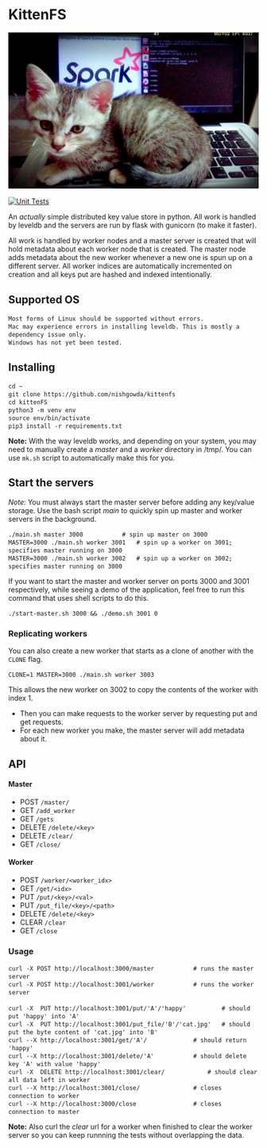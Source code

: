 # KittenFS
<p align="center">
<img src="cat.jpg" alt="cat" width="600"/>
</p>

[![Unit Tests](https://github.com/nishgowda/KittenFS/actions/workflows/tests.yml/badge.svg)](https://github.com/nishgowda/KittenFS/actions/workflows/tests.yml)

An *actually* simple distributed key value store in python. All work is handled by leveldb and the servers are run by flask with gunicorn (to make it faster).

All work is handled by worker nodes and a master server is created that will hold metadata about each worker node that is created. The master node adds metadata about the new worker whenever a new one is spun up on a different server. All worker indices are automatically incremented on creation and all keys put are hashed and indexed intentionally.

## Supported OS
```
Most forms of Linux should be supported without errors.
Mac may experience errors in installing leveldb. This is mostly a dependency issue only.
Windows has not yet been tested.
```

## Installing
```
cd ~
git clone https://github.com/nishgowda/kittenfs
cd kittenFS
python3 -m venv env
source env/bin/activate
pip3 install -r requirements.txt
```

**Note:** With the way leveldb works, and depending on your system, you may need to manually create a *master* and a *worker* directory in /tmp/. You can use `mk.sh` script to automatically make this for you.

## Start the servers
*Note:* You must always start the master server before adding any key/value storage.
Use the bash script *main* to quickly spin up master and worker servers in the background.
```
./main.sh master 3000 			# spin up master on 3000
MASTER=3000 ./main.sh worker 3001 	# spin up a worker on 3001; specifies master running on 3000
MASTER=3000 ./main.sh worker 3002 	# spin up a worker on 3002; specifies master running on 3000

```

If you want to start the master and worker server on ports 3000 and 3001 respectively, while seeing a demo of the application, feel free to run this command that uses shell scripts to do this.
```
./start-master.sh 3000 && ./demo.sh 3001 0
```

### Replicating workers
You can also create a new worker that starts as a clone of another with the `CLONE` flag.
```
CLONE=1 MASTER=3000 ./main.sh worker 3003
```
This allows the new worker on 3002 to copy the contents of the worker with index 1.

- Then you can make requests to the worker server by requesting put and get requests.
- For each new worker you make, the master server will add metadata about it.

## API
#### Master
- POST `/master/`
- GET `/add_worker`
- GET `/gets`
- DELETE `/delete/<key>`
- DELETE `/clear/`
- GET `/close/`

#### Worker
- POST `/worker/<worker_idx>`
- GET `/get/<idx>`
- PUT `/put/<key>/<val>`
- PUT `/put_file/<key>/<path>`
- DELETE `/delete/<key>`
- CLEAR `/clear`
- GET `/close`
### Usage
```
curl -X POST http://localhost:3000/master 			# runs the master server
curl -X POST http://localhost:3001/worker			# runs the worker server

curl -X  PUT http://localhost:3001/put/'A'/'happy'  		# should put 'happy' into 'A'
curl -X  PUT http://localhost:3001/put_file/'B'/'cat.jpg'  	# should put the byte content of 'cat.jpg' into 'B'
curl --X http://localhost:3001/get/'A'/				# should return 'happy'
curl --X http://localhost:3001/delete/'A'			# should delete key 'A' with value 'happy' 
curl -X  DELETE http://localhost:3001/clear/			# should clear all data left in worker
curl --X http://localhost:3001/close/				# closes connection to worker
curl --X http://localhost:3000/close				# closes connection to master
```
**Note:** Also curl the *clear* url for a worker when finished to clear the  worker server so you can keep runnning the tests without overlapping the data.
